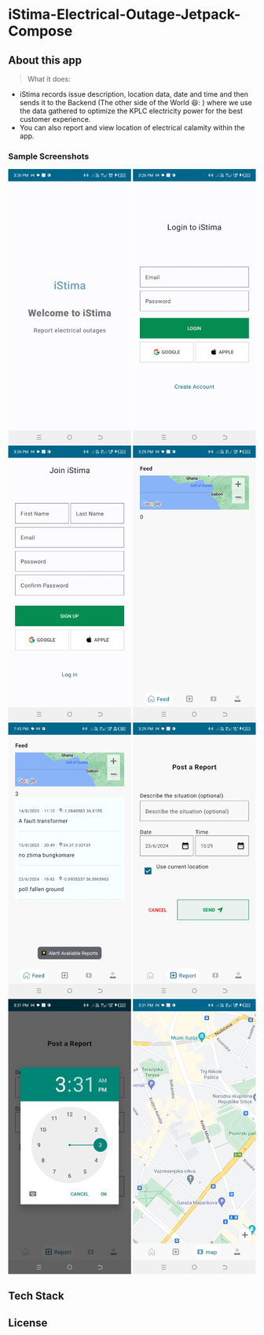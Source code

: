 # iStima-Electrical-Outage-Jetpack-Compose

## About this app
> What it does:
- iStima records issue description, location data, date and time and then sends it to the Backend (The other side of the World 😆: ) where we use the data gathered to optimize the KPLC electricity power for the best customer experience.
- You can also report and view location of electrical calamity within the app.


 ### Sample Screenshots
 <img src="screenshots/splash.jpg" width="250" />  <img src="screenshots/login.jpg" width="250" />  <img src="screenshots/signup.jpg" width="250" />  <img src="screenshots/feed_empty.jpg" width="250" />
  <img src="screenshots/feed_list_of_reports.jpg" width="250" />  <img src="screenshots/submit_report.jpg" width="250" />  <img src="screenshots/submit_report_cal.jpg" width="250" />
   <img src="screenshots/map_.jpg" width="250" />
 ## Tech Stack

 ## License

